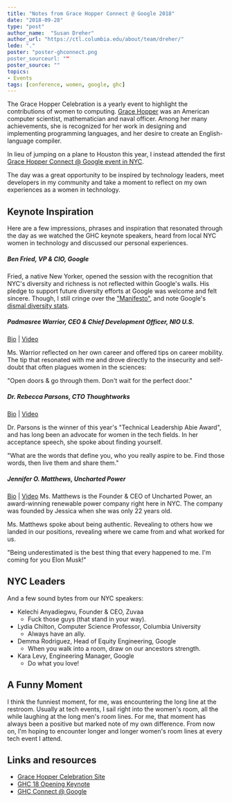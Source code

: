 ```yaml
---
title: "Notes from Grace Hopper Connect @ Google 2018"
date: "2018-09-28"
type: "post"
author_name:  "Susan Dreher"
author_url: "https://ctl.columbia.edu/about/team/dreher/"
lede: "."
poster: "poster-ghconnect.png
poster_sourceurl: ""
poster_source: ""
topics:
- Events
tags: [conference, women, google, ghc]
---
```


The Grace Hopper Celebration is a yearly event to highlight the contributions
of women to computing. [Grace Hopper](https://president.yale.edu/biography-grace-murray-hopper)
was an American computer scientist, mathematician and naval officer.
Among her many achievements, she is recognized for her work in designing
and implementing programming languages, and her desire to create an
English-language compiler.

In lieu of jumping on a plane to Houston this year, I instead
attended the first [Grace Hopper Connect @ Google event in NYC](
https://ghcconnectnyc.splashthat.com/).

The day was a great opportunity to be inspired by technology leaders,
meet developers in my community and take a moment to reflect on my own
experiences as a women in technology.

## Keynote Inspiration

Here are a few impressions, phrases and inspiration that resonated
through the day as we watched the GHC keynote speakers, heard from local
NYC women in technology and discussed our personal experiences.

##### Ben Fried, VP & CIO, Google
Fried, a native New Yorker, opened the session with the recognition
that NYC's diversity and richness is not reflected
within Google's walls. His pledge to support future diversity efforts at
Google was welcome and felt sincere. Though, I still cringe over the
["Manifesto"](https://gizmodo.com/exclusive-heres-the-full-10-page-anti-diversity-screed-1797564320),
and note Google's [dismal diversity stats](https://www.wired.com/story/googles-employee-diversity-numbers-havent-really-improved/).

##### Padmasree Warrior, CEO & Chief Development Officer, NIO U.S.
[Bio](https://ghc.anitab.org/2018-speakers-honorees/2018-speakers/padmasree-warrior/) | [Video](https://youtu.be/o7QO0VRTDUE?t=1050)

Ms. Warrior reflected on her own career and offered tips on career mobility.
The tip that resonated with me and drove directly to the insecurity and
self-doubt that often plagues women in the sciences:

"Open doors & go through them. Don't wait for the perfect door."

##### Dr. Rebecca Parsons, CTO Thoughtworks
[Bio](https://anitab.org/profiles/abie-award-winners/technical-leadership/rebecca-parsons/) | [Video](https://youtu.be/o7QO0VRTDUE?t=2527)

Dr. Parsons is the winner of this year's "Technical Leadership Abie Award",
and has long been an advocate for women in the tech fields. In her acceptance
speech, she spoke about finding yourself.

"What are the words that define you, who you really aspire to be.
Find those words, then live them and share them."

##### Jennifer O. Matthews, Uncharted Power
[Bio](https://ghc.anitab.org/2018-speakers-honorees/2018-speakers/jessica-o-matthews/) | [Video](https://youtu.be/o7QO0VRTDUE?t=3491)
Ms. Matthews is the Founder & CEO of Uncharted Power, an award-winning
renewable power company right here in NYC. The company was founded by Jessica
when she was only 22 years old.

Ms. Matthews spoke about being authentic. Revealing to others how
we landed in our positions, revealing where we came from and what worked for
us.

"Being underestimated is the best thing that every happened to me.
I'm coming for you Elon Musk!"

## NYC Leaders
And a few sound bytes from our NYC speakers:

* Kelechi Anyadiegwu, Founder & CEO, Zuvaa
   * Fuck those guys (that stand in your way).
* Lydia Chilton, Computer Science Professor, Columbia University
   * Always have an ally.
* Demma Rodriguez, Head of Equity Engineering, Google
   * When you walk into a room, draw on our ancestors strength.
* Kara Levy, Engineering Manager, Google
   * Do what you love!

## A Funny Moment
I think the funniest moment, for me, was encountering the long line at the
restroom. Usually at tech events, I sail right into the women's room, all
the while laughing at the long men's room lines. For me, that moment has
always been a positive but marked note of my own difference. From now on,
I'm hoping to encounter longer and longer women's room lines at every
tech event I attend.

## Links and resources
* [Grace Hopper Celebration Site](https://ghc.anitab.org/)
* [GHC 18 Opening Keynote](https://www.youtube.com/watch?v=o7QO0VRTDUE&list=PLdZRvkf2LLVwb4EdcPYiQHAjcftsAoDm2&index=12)
* [GHC Connect @ Google](https://ghcconnectnyc.splashthat.com/)
